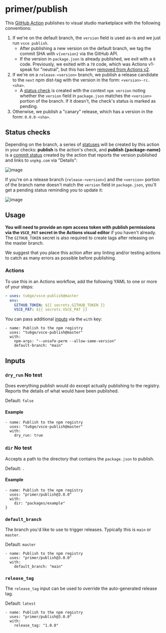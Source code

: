 # primer/publish

This [GitHub Action][github actions] publishes to visual studio marketplace  with the following conventions:

1. If we're on the default branch, the `version` field is used as-is and we just run `vsce publish`.
   - After publishing a new version on the default branch, we tag the commit SHA with `v{version}` via the GitHub API.
   - If the version in `package.json` is already published, we exit with a `0` code. Previously, we exited with a `78` code, which was Actions v1-speak for "neutral", but this has been [removed from Actions v2](https://twitter.com/ethomson/status/1163899559279497217?s=20).
1. If we're on a `release-<version>` branch, we publish a release candidate to the `next` npm dist-tag with the version in the form: `<version>-rc.<sha>`.
   - A [status check][status checks] is created with the context `npm version` noting whether the `version` field in `package.json` matches the `<version>` portion of the branch. If it doesn't, the check's status is marked as pending.
1. Otherwise, we publish a "canary" release, which has a version in the form: `0.0.0-<sha>`.

## Status checks

Depending on the branch, a series of [statuses][status checks] will be created by this action in your checks: **publish** is the action's check, and **publish {package-name}** is a [commit status] created by the action that reports the version published and links to `unpkg.com` via "Details":

![image](https://user-images.githubusercontent.com/113896/52375286-23368980-2a14-11e9-8974-062a3e45a846.png)

If you're on a release branch (`release-<version>`) and the `<version>` portion of the branch name doesn't match the `version` field in `package.json`, you'll get a pending status reminding you to update it:

![image](https://user-images.githubusercontent.com/113896/52388530-b63ae800-2a43-11e9-92ef-14ec9459c109.png)

## Usage

**You will need to provide an npm access token with publish permissions via the `VSCE_PAT` secret in the Actions visual editor** if you haven't already. The `GITHUB_TOKEN` secret is also required to create tags after releasing on the master branch.

We suggest that you place this action after any linting and/or testing actions to catch as many errors as possible before publishing.


### Actions
To use this in an Actions workflow, add the following YAML to one or more of your steps:

```yaml
- uses: tu6ge/vsce-publish@master
  env:
    GITHUB_TOKEN: ${{ secrets.GITHUB_TOKEN }}
    VSCE_PAT: ${{ secrets.VSCE_PAT }}
```

You can pass additional [inputs](#inputs) via the `with` key:

```hcl
- name: Publish to the npm registry
  uses: "tu6ge/vsce-publish@master"
  with:
    npm-args: "--unsafe-perm --allow-same-version"
    default-branch: "main"
```


## Inputs

### `dry_run` **No test**

Does everything publish would do except actually publishing to the registry. Reports the details of what would have been published.

Default: `false`

#### Example

```hcl
- name: Publish to the npm registry
  uses: "tu6ge/vsce-publish@master"
  with:
    dry_run: true
```

### `dir` **No test**

Accepts a path to the directory that contains the `package.json` to publish.

Default: `.`

#### Example

```hcl
- name: Publish to the npm registry
  uses: "primer/publish@3.0.0"
  with:
    dir: "packages/example"
}
```

### `default_branch`

The branch you'd like to use to trigger releases. Typically this is `main` or `master`.

Default: `master`

```hcl
- name: Publish to the npm registry
  uses: "primer/publish@3.0.0"
  with:
    default_branch: "main"
```

### `release_tag`

The `release_tag` input can be used to override the auto-generated release tag.

Default: `latest`

```hcl
- name: Publish to the npm registry
  uses: "primer/publish@3.0.0"
  with:
    release_tag: "1.0.0"
```

[github actions]: https://github.com/features/actions
[commit status]: https://developer.github.com/v3/repos/statuses/
[status checks]: https://help.github.com/articles/about-status-checks/

